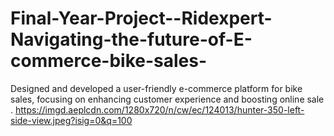 # Final-Year-Project--Ridexpert-Navigating-the-future-of-E-commerce-bike-sales-
Designed and developed a user-friendly e-commerce platform for bike sales, focusing on enhancing customer experience and  boosting online sale .
https://imgd.aeplcdn.com/1280x720/n/cw/ec/124013/hunter-350-left-side-view.jpeg?isig=0&q=100

